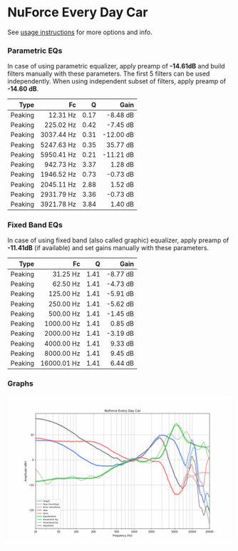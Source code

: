 # NuForce Every Day Car
See [usage instructions](https://github.com/jaakkopasanen/AutoEq#usage) for more options and info.

### Parametric EQs
In case of using parametric equalizer, apply preamp of **-14.61dB** and build filters manually
with these parameters. The first 5 filters can be used independently.
When using independent subset of filters, apply preamp of **-14.60 dB**.

| Type    | Fc         |    Q | Gain      |
|--------:|-----------:|-----:|----------:|
| Peaking | 12.31 Hz   | 0.17 | -8.48 dB  |
| Peaking | 225.02 Hz  | 0.42 | -7.45 dB  |
| Peaking | 3037.44 Hz | 0.31 | -12.00 dB |
| Peaking | 5247.63 Hz | 0.35 | 35.77 dB  |
| Peaking | 5950.41 Hz | 0.21 | -11.21 dB |
| Peaking | 942.73 Hz  | 3.37 | 1.28 dB   |
| Peaking | 1946.52 Hz | 0.73 | -0.73 dB  |
| Peaking | 2045.11 Hz | 2.88 | 1.52 dB   |
| Peaking | 2931.79 Hz | 3.36 | -0.73 dB  |
| Peaking | 3921.78 Hz | 3.84 | 1.40 dB   |

### Fixed Band EQs
In case of using fixed band (also called graphic) equalizer, apply preamp of **-11.41dB**
(if available) and set gains manually with these parameters.

| Type    | Fc          |    Q | Gain     |
|--------:|------------:|-----:|---------:|
| Peaking | 31.25 Hz    | 1.41 | -8.77 dB |
| Peaking | 62.50 Hz    | 1.41 | -4.73 dB |
| Peaking | 125.00 Hz   | 1.41 | -5.91 dB |
| Peaking | 250.00 Hz   | 1.41 | -5.62 dB |
| Peaking | 500.00 Hz   | 1.41 | -1.45 dB |
| Peaking | 1000.00 Hz  | 1.41 | 0.85 dB  |
| Peaking | 2000.00 Hz  | 1.41 | -3.19 dB |
| Peaking | 4000.00 Hz  | 1.41 | 9.33 dB  |
| Peaking | 8000.00 Hz  | 1.41 | 9.45 dB  |
| Peaking | 16000.01 Hz | 1.41 | 6.44 dB  |

### Graphs
![](./NuForce%20Every%20Day%20Car.png)